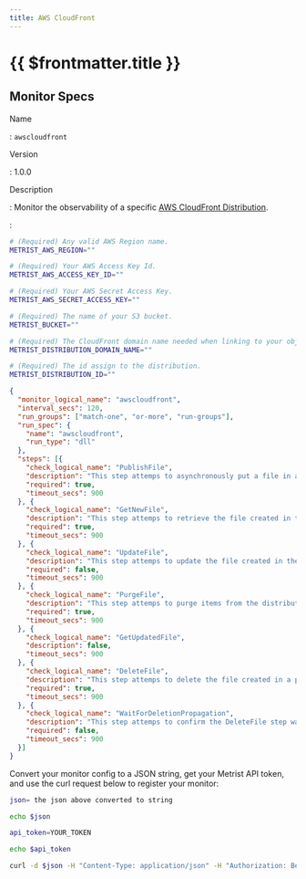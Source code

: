 ```yaml
---
title: AWS CloudFront
---
```


# {{ $frontmatter.title }}

## Monitor Specs

Name

: `awscloudfront`

Version

: 1.0.0

Description

: Monitor the observability of a specific [AWS CloudFront Distribution](https://aws.amazon.com/cloudfront/).

: &nbsp;


<!--@include: /parts/_1.md-->


<!--@include: /parts/_2.md-->


<!--@include: /parts/_3.md-->


```sh
# (Required) Any valid AWS Region name.
METRIST_AWS_REGION=""

# (Required) Your AWS Access Key Id.
METRIST_AWS_ACCESS_KEY_ID=""

# (Required) Your AWS Secret Access Key.
METRIST_AWS_SECRET_ACCESS_KEY=""

# (Required) The name of your S3 bucket.
METRIST_BUCKET=""

# (Required) The CloudFront domain name needed when linking to your objects.
METRIST_DISTRIBUTION_DOMAIN_NAME=""

# (Required) The id assign to the distribution.
METRIST_DISTRIBUTION_ID=""
```

<!--@include: /parts/tips_env-vars.md -->


<!--@include: /parts/_4.md-->


```json
{
  "monitor_logical_name": "awscloudfront",
  "interval_secs": 120,
  "run_groups": ["match-one", "or-more", "run-groups"],
  "run_spec": {
    "name": "awscloudfront",
    "run_type": "dll"
  },
  "steps": [{
    "check_logical_name": "PublishFile",
    "description": "This step attemps to asynchronously put a file in an S3 bucket.",
    "required": true,
    "timeout_secs": 900
  }, {
    "check_logical_name": "GetNewFile",
    "description": "This step attemps to retrieve the file created in the previous step.",
    "required": true,
    "timeout_secs": 900
  }, {
    "check_logical_name": "UpdateFile",
    "description": "This step attemps to update the file created in the previous step.",
    "required": false,
    "timeout_secs": 900
  }, {
    "check_logical_name": "PurgeFile",
    "description": "This step attemps to purge items from the distribution.",
    "required": true,
    "timeout_secs": 900
  }, {
    "check_logical_name": "GetUpdatedFile",
    "description": false,
    "timeout_secs": 900
  }, {
    "check_logical_name": "DeleteFile",
    "description": "This step attemps to delete the file created in a previous step.",
    "required": true,
    "timeout_secs": 900
  }, {
    "check_logical_name": "WaitForDeletionPropagation",
    "description": "This step attemps to confirm the DeleteFile step was successful.",
    "required": false,
    "timeout_secs": 900
  }]
}
```

Convert your monitor config to a JSON string, get your Metrist API token, and use the curl request below to register your monitor:

```sh
json= the json above converted to string

echo $json

api_token=YOUR_TOKEN

echo $api_token

curl -d $json -H "Content-Type: application/json" -H "Authorization: Bearer $api_token" 'https://app.metrist.io/api/v0/monitor-onfig'

```

<!--@include: /parts/tips_api.md-->


<!--@include: /parts/_5.md-->


<!--@include: /parts/result.md-->
